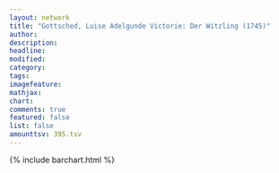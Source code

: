 ```yaml
---
layout: network
title: "Gottsched, Luise Adelgunde Victorie: Der Witzling (1745)"
author:
description:
headline:
modified:
category:
tags:
imagefeature: 
mathjax: 
chart: 
comments: true
featured: false
list: false
amounttsv: 395.tsv
---
```

{% include barchart.html %}
